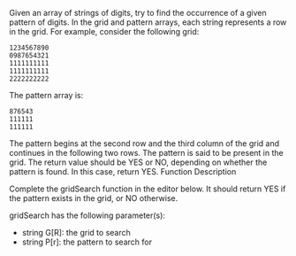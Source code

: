 Given an array of strings of digits, try to find the occurrence of a given pattern of digits. In the grid and pattern arrays, each string represents a row in the grid. For example, consider the following grid:
```
1234567890  
0987654321  
1111111111  
1111111111  
2222222222
```
The pattern array is:
```
876543  
111111  
111111
```
The pattern begins at the second row and the third column of the grid and continues in the following two rows. The pattern is said to be present in the grid. The return value should be YES or NO, depending on whether the pattern is found. In this case, return YES.
Function Description

Complete the gridSearch function in the editor below. It should return YES if the pattern exists in the grid, or NO otherwise.

gridSearch has the following parameter(s):

- string G[R]: the grid to search
- string P[r]: the pattern to search for